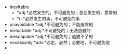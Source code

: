 - inevitable
	- *adj.*必然发生的，不可避免的；总会发生的，惯常的
	- *n.*必然发生的事，不可避免的事
- unavoidable *adj.*不可避免的；不能废除的
- ineluctable *adj.*不可避免的；无法逃避的
- inescapable *adj.*不可避免的；逃脱不了的
- necessarily *adv.*必定，必然；必要地，不可避免地
-